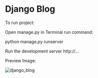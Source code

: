 # Django Blog

To run project:

Open manage.py in Terminal run command:

python manage.py runserver

Run the development server http://... 

Preview Image:

![django_blog](https://user-images.githubusercontent.com/28485791/61068988-9f8e2800-a40b-11e9-8fc6-99704bafd052.jpg)
